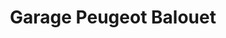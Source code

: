 ---
title: "Garage Peugeot Balouet"
url: /saint-laurent-de-la-salanque/garage-peugeot-balouet/
shop: Autowerkstatt
---